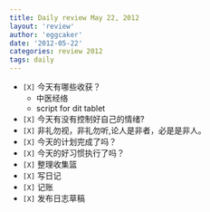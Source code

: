 ```yaml
---
title: Daily review May 22, 2012 
layout: 'review'
author: 'eggcaker'
date: '2012-05-22'
categories: review 2012
tags: daily
---
```



  * `[X]` 今天有哪些收获？ 
    * 中医经络 
    * script for dit tablet 
  * `[X]` 今天有没有控制好自己的情绪? 
  * `[X]` 非礼勿视，非礼勿听,论人是非者，必是是非人。 
  * `[X]` 今天的计划完成了吗？ 
  * `[X]` 今天的好习惯执行了吗？ 
  * `[X]` 整理收集篮 
  * `[X]` 写日记 
  * `[X]` 记账 
  * `[X]` 发布日志草稿 

